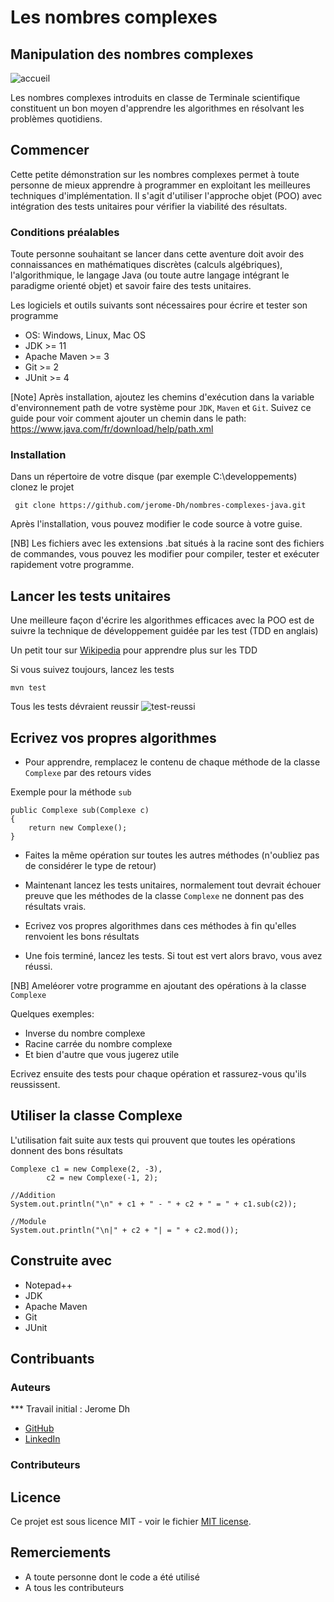 # Les nombres complexes


## Manipulation des nombres complexes

![accueil](https://github.com/jerome-Dh/nombres-complexes/blob/master/features/c1.JPG)

Les nombres complexes introduits en classe de Terminale scientifique
constituent un bon moyen d'apprendre les algorithmes en résolvant les
problèmes quotidiens.


## Commencer

Cette petite démonstration sur les nombres complexes permet à toute 
personne de mieux apprendre à programmer en exploitant les 
meilleures techniques d'implémentation.
Il s'agit d'utiliser l'approche objet (POO) avec intégration
des tests unitaires pour vérifier la viabilité des résultats.


### Conditions préalables

Toute personne souhaitant se lancer dans cette aventure doit avoir
des connaissances en mathématiques discrètes (calculs algébriques), l'algorithmique, 
le langage Java (ou toute autre langage intégrant le paradigme orienté objet)
et savoir faire des tests unitaires.

Les logiciels et outils suivants sont nécessaires 
pour écrire et tester son programme
- OS: Windows, Linux, Mac OS
- JDK >= 11
- Apache Maven >= 3
- Git >= 2
- JUnit >= 4

[Note] Après installation, ajoutez les chemins d'exécution dans la
variable d'environnement path de votre système 
pour ``JDK``, ``Maven`` et ``Git``.
Suivez ce guide pour voir comment ajouter un chemin dans le 
path: https://www.java.com/fr/download/help/path.xml 


### Installation

Dans un répertoire de votre disque (par exemple C:\developpements)
clonez le projet
```
 git clone https://github.com/jerome-Dh/nombres-complexes-java.git
```
Après l'installation, vous pouvez modifier le code source à votre guise.

[NB] Les fichiers avec les extensions .bat situés à la racine sont des 
fichiers de commandes, vous pouvez les modifier pour 
compiler, tester et exécuter rapidement votre programme.

## Lancer les tests unitaires

Une meilleure façon d'écrire les algorithmes efficaces avec la POO
est de suivre la technique de développement guidée par les test (TDD en anglais)

Un petit tour sur [Wikipedia](https://fr.wikipedia.org/wiki/Test_driven_development) 
pour apprendre plus sur les TDD

Si vous suivez toujours, lancez les tests
``` 
mvn test
```

Tous les tests dévraient reussir
![test-reussi](https://github.com/jerome-Dh/nombres-complexes/blob/master/features/c2.JPG)


## Ecrivez vos propres algorithmes

* Pour apprendre, remplacez le contenu de chaque méthode de la 
classe ``Complexe`` par des retours vides

Exemple pour la méthode ``sub``

```
public Complexe sub(Complexe c)
{
	return new Complexe();
}
```

* Faites la même opération sur toutes les autres méthodes 
(n'oubliez pas de considérer le type de retour)

* Maintenant lancez les tests unitaires, normalement tout devrait 
échouer preuve que les méthodes de la classe ``Complexe`` 
ne donnent pas des résultats vrais.

* Ecrivez vos propres algorithmes dans ces méthodes 
à fin qu'elles renvoient les bons résultats

* Une fois terminé, lancez les tests. 
Si tout est vert alors bravo, vous avez réussi.

[NB] Ameléorer votre programme en ajoutant des opérations 
à la classe ``Complexe``

Quelques exemples:

- Inverse du nombre complexe
- Racine carrée du nombre complexe
- Et bien d'autre que vous jugerez utile

Ecrivez ensuite des tests pour chaque opération et rassurez-vous
qu'ils reussissent.


## Utiliser la classe Complexe

L'utilisation fait suite aux tests qui prouvent que toutes les
opérations donnent des bons résultats

```
Complexe c1 = new Complexe(2, -3),
		c2 = new Complexe(-1, 2);

//Addition
System.out.println("\n" + c1 + " - " + c2 + " = " + c1.sub(c2));

//Module
System.out.println("\n|" + c2 + "| = " + c2.mod());
```

## Construite avec

- Notepad++
- JDK
- Apache Maven
- Git
- JUnit


## Contribuants


### Auteurs

*** Travail initial : Jerome Dh
- [GitHub](https://github.com/jerome-Dh)
- [LinkedIn](https://www.linkedin.com/in/jerome-dh)

### Contributeurs


## Licence

Ce projet est sous licence MIT - voir le fichier [MIT license](https://opensource.org/licenses/MIT).

## Remerciements

* A toute personne dont le code a été utilisé
* A tous les contributeurs
